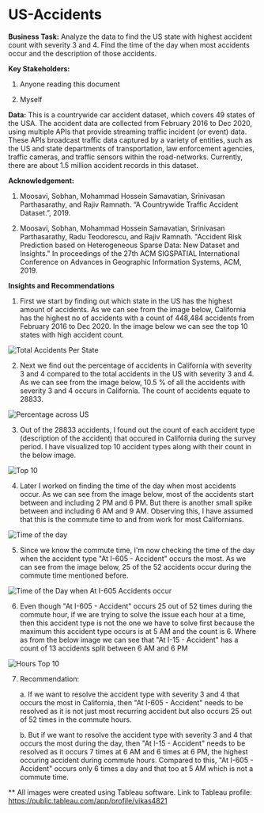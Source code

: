 # US-Accidents

**Business Task:**
Analyze the data to find the US state with highest accident count with severity 3 and 4. Find the time of the day when most accidents occur and the description of those accidents. 

**Key Stakeholders:**
1. Anyone reading this document

2. Myself

**Data:** 
This is a countrywide car accident dataset, which covers 49 states of the USA. The accident data are collected from February 2016 to Dec 2020, using multiple APIs that provide streaming traffic incident (or event) data. These APIs broadcast traffic data captured by a variety of entities, such as the US and state departments of transportation, law enforcement agencies, traffic cameras, and traffic sensors within the road-networks. Currently, there are about 1.5 million accident records in this dataset.

**Acknowledgement:**

1. Moosavi, Sobhan, Mohammad Hossein Samavatian, Srinivasan Parthasarathy, and Rajiv Ramnath. “A Countrywide Traffic Accident Dataset.”, 2019.

2. Moosavi, Sobhan, Mohammad Hossein Samavatian, Srinivasan Parthasarathy, Radu Teodorescu, and Rajiv Ramnath. "Accident Risk Prediction based on Heterogeneous Sparse Data: New Dataset and Insights." In proceedings of the 27th ACM SIGSPATIAL International Conference on Advances in Geographic Information Systems, ACM, 2019.
 
**Insights and Recommendations**

1. First we start by finding out which state in the US has the highest amount of accidents. As we can see from the image below, California has the highest no of accidents with a count of 448,484 accidents from February 2016 to Dec 2020. In the image below we can see the top 10 states with high accident count.

![Total Accidents Per State](https://user-images.githubusercontent.com/65936796/146765458-c7b09dc1-326c-4616-8858-9a1287d30a08.png)

2. Next we find out the percentage of accidents in California with severity 3 and 4 compared to the total accidents in the US with severity 3 and 4. As we can see from the image below, 10.5 % of all the accidents with severity 3 and 4 occurs in California. The count of accidents equate to 28833.

![Percentage across US](https://user-images.githubusercontent.com/65936796/146765479-aa34e57c-b093-41db-b202-9c6d252abc7c.png)

3. Out of the 28833 accidents, I found out the count of each accident type (description of the accident) that occured in California during the survey period. I have visualized top 10 accident types along with their count in the below image.

![Top 10](https://user-images.githubusercontent.com/65936796/146765490-b66859e9-085a-42c1-a087-dcf6b33d4419.png)

4. Later I worked on finding the time of the day when most accidents occur. As we can see from the image below, most of the accidents start between and including 2 PM and 6 PM. But there is another small spike between and including 6 AM and 9 AM. Observing this, I have assumed that this is the commute time to and from work for most Californians.

![Time of the day](https://user-images.githubusercontent.com/65936796/146765503-f22c3096-a017-4e62-bd25-2e31c601cd5e.png)

5. Since we know the commute time, I'm now checking the time of the day when the accident type "At I-605 - Accident" occurs the most. As we can see from the image below, 25 of the 52 accidents occur during the commute time mentioned before.

![Time of the Day when At I-605 Accidents occur](https://user-images.githubusercontent.com/65936796/146765521-8ad55529-8dc1-413a-be25-13136115ed80.png)

6. Even though "At I-605 - Accident" occurs 25 out of 52 times during the commute hour, if we are trying to solve the issue each hour at a time, then this accident type is not the one we have to solve first because the maximum this accident type occurs is at 5 AM and the count is 6. Where as from the below image we can see that "At I-15 - Accident" has a count of 13 accidents split between 6 AM and 6 PM

![Hours Top 10](https://user-images.githubusercontent.com/65936796/146765549-7dbe6354-da44-4dac-a092-c8eed3395eef.png)

7. Recommendation: 

   a. If we want to resolve the accident type with severity 3 and 4 that occurs the most in California, then "At I-605 - Accident" needs to be resolved as it is not just most recurring accident but also occurs 25 out of 52 times in the commute hours.
   
   b. But if we want to resolve the accident type with severity 3 and 4 that occurs the most during the day, then "At I-15 - Accident" needs to be resolved as it occurs 7 times at 6 AM and 6 times at 6 PM, the highest occuring accident during commute hours. Compared to this, "At I-605 - Accident" occurs only 6 times a day and that too at 5 AM which is not a commute time. 

** All images were created using Tableau software. Link to Tableau profile: https://public.tableau.com/app/profile/vikas4821
